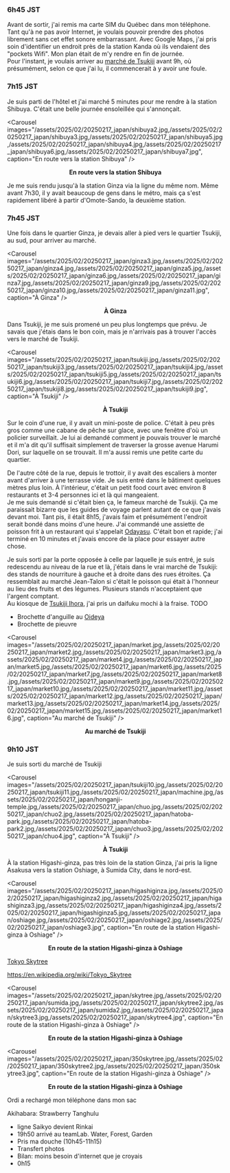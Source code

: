 ### 6h45 JST
Avant de sortir, j'ai remis ma carte SIM du Québec dans mon téléphone. Tant qu'à ne pas avoir Internet, je voulais pouvoir prendre des photos librement sans cet effet sonore embarrassant. Avec Google Maps, j'ai pris soin d'identifier un endroit près de la station Kanda où ils vendaient des "pockets Wifi". Mon plan était de m'y rendre en fin de journée.  
Pour l'instant, je voulais arriver au [marché de Tsukiji](https://maps.app.goo.gl/1d6So753k312w1Z66) avant 9h, où présumément, selon ce que j'ai lu, il commencerait à y avoir une foule.

### 7h15 JST
Je suis parti de l'hôtel et j'ai marché 5 minutes pour me rendre à la station Shibuya. C'était une belle journée ensoleillée qui s'annonçait.

<Carousel
    images="/assets/2025/02/20250217_japan/shibuya2.jpg,/assets/2025/02/20250217_japan/shibuya3.jpg,/assets/2025/02/20250217_japan/shibuya5.jpg,/assets/2025/02/20250217_japan/shibuya4.jpg,/assets/2025/02/20250217_japan/shibuya6.jpg,/assets/2025/02/20250217_japan/shibuya7.jpg",
    caption="En route vers la station Shibuya"
/>
<p align="center"><b>En route vers la station Shibuya</b></p>

Je me suis rendu jusqu'à la station Ginza via la ligne du même nom. Même avant 7h30, il y avait beaucoup de gens dans le métro, mais ça s'est rapidement libéré à partir d'Omote-Sando, la deuxième station.

### 7h45 JST
Une fois dans le quartier Ginza, je devais aller à pied vers le quartier Tsukiji, au sud, pour arriver au marché.

<Carousel
    images="/assets/2025/02/20250217_japan/ginza3.jpg,/assets/2025/02/20250217_japan/ginza4.jpg,/assets/2025/02/20250217_japan/ginza5.jpg,/assets/2025/02/20250217_japan/ginza6.jpg,/assets/2025/02/20250217_japan/ginza7.jpg,/assets/2025/02/20250217_japan/ginza9.jpg,/assets/2025/02/20250217_japan/ginza10.jpg,/assets/2025/02/20250217_japan/ginza11.jpg",
    caption="À Ginza"
/>
<p align="center"><b>À Ginza</b></p>

Dans Tsukiji, je me suis promené un peu plus longtemps que prévu. Je savais que j'étais dans le bon coin, mais je n'arrivais pas à trouver l'accès vers le marché de Tsukiji.

<Carousel
    images="/assets/2025/02/20250217_japan/tsukiji.jpg,/assets/2025/02/20250217_japan/tsukiji3.jpg,/assets/2025/02/20250217_japan/tsukiji4.jpg,/assets/2025/02/20250217_japan/tsukiji5.jpg,/assets/2025/02/20250217_japan/tsukiji6.jpg,/assets/2025/02/20250217_japan/tsukiji7.jpg,/assets/2025/02/20250217_japan/tsukiji8.jpg,/assets/2025/02/20250217_japan/tsukiji9.jpg",
    caption="À Tsukiji"
/>
<p align="center"><b>À Tsukiji</b></p>

Sur le coin d'une rue, il y avait un mini-poste de police. C'était à peu près gros comme une cabane de pêche sur glace, avec une fenêtre d'où un policier surveillait. Je lui ai demandé comment je pouvais trouver le marché et il m'a dit qu'il suffisait simplement de traverser la grosse avenue Harumi Dori, sur laquelle on se trouvait. Il m'a aussi remis une petite carte du quartier.

De l'autre côté de la rue, depuis le trottoir, il y avait des escaliers à monter avant d'arriver à une terrasse vide. Je suis entré dans le bâtiment quelques mètres plus loin. À l'intérieur, c'était un petit food court avec environ 8 restaurants et 3-4 personnes ici et là qui mangeaient.  
Je me suis demandé si c'était bien ça, le fameux marché de Tsukiji. Ça me paraissait bizarre que les guides de voyage parlent autant de ce que j'avais devant moi. Tant pis, il était 8h15, j'avais faim et présumément l'endroit serait bondé dans moins d'une heure. J'ai commandé une assiette de poisson frit à un restaurant qui s'appelait [Odayasu](https://maps.app.goo.gl/3jvfyUMtj7i9mzQo9). C'était bon et rapide; j'ai terminé en 10 minutes et j'avais encore de la place pour essayer autre chose.

Je suis sorti par la porte opposée à celle par laquelle je suis entré, je suis redescendu au niveau de la rue et là, j'étais dans le vrai marché de Tsukiji: des stands de nourriture à gauche et à droite dans des rues étroites. Ça ressemblait au marché Jean-Talon si c'était le poisson qui était à l'honneur au lieu des fruits et des légumes. Plusieurs stands n'acceptaient que l'argent comptant.  
Au kiosque de [Tsukiji Ihora](https://maps.app.goo.gl/odkD9KbV4T84fBHMA), j'ai pris un daifuku mochi à la fraise. TODO


- Brochette d'anguille au [Oideya](https://maps.app.goo.gl/cDGeoLTPScXX25gG6)
- Brochette de pieuvre

<Carousel
    images="/assets/2025/02/20250217_japan/market.jpg,/assets/2025/02/20250217_japan/market2.jpg,/assets/2025/02/20250217_japan/market3.jpg,/assets/2025/02/20250217_japan/market4.jpg,/assets/2025/02/20250217_japan/market5.jpg,/assets/2025/02/20250217_japan/market6.jpg,/assets/2025/02/20250217_japan/market7.jpg,/assets/2025/02/20250217_japan/market8.jpg,/assets/2025/02/20250217_japan/market9.jpg,/assets/2025/02/20250217_japan/market10.jpg,/assets/2025/02/20250217_japan/market11.jpg,/assets/2025/02/20250217_japan/market12.jpg,/assets/2025/02/20250217_japan/market13.jpg,/assets/2025/02/20250217_japan/market14.jpg,/assets/2025/02/20250217_japan/market15.jpg,/assets/2025/02/20250217_japan/market16.jpg",
    caption="Au marché de Tsukiji"
/>
<p align="center"><b>Au marché de Tsukiji</b></p>

### 9h10 JST
Je suis sorti du marché de Tsukiji

<Carousel
    images="/assets/2025/02/20250217_japan/tsukiji10.jpg,/assets/2025/02/20250217_japan/tsukiji11.jpg,/assets/2025/02/20250217_japan/machine.jpg,/assets/2025/02/20250217_japan/honganji-temple.jpg,/assets/2025/02/20250217_japan/chuo.jpg,/assets/2025/02/20250217_japan/chuo2.jpg,/assets/2025/02/20250217_japan/hatoba-park.jpg,/assets/2025/02/20250217_japan/hatoba-park2.jpg,/assets/2025/02/20250217_japan/chuo3.jpg,/assets/2025/02/20250217_japan/chuo4.jpg",
    caption="À Tsukiji"
/>
<p align="center"><b>À Tsukiji</b></p>

À la station Higashi-ginza, pas très loin de la station Ginza, j'ai pris la ligne Asakusa vers la station Oshiage, à Sumida City, dans le nord-est.

<Carousel
    images="/assets/2025/02/20250217_japan/higashiginza.jpg,/assets/2025/02/20250217_japan/higashiginza2.jpg,/assets/2025/02/20250217_japan/higashiginza3.jpg,/assets/2025/02/20250217_japan/higashiginza4.jpg,/assets/2025/02/20250217_japan/higashiginza5.jpg,/assets/2025/02/20250217_japan/oshiage.jpg,/assets/2025/02/20250217_japan/oshiage2.jpg,/assets/2025/02/20250217_japan/oshiage3.jpg",
    caption="En route de la station Higashi-ginza à Oshiage"
/>
<p align="center"><b>En route de la station Higashi-ginza à Oshiage</b></p>

[Tokyo Skytree](https://maps.app.goo.gl/Sf2N86tCJAWTuMpH6)

https://en.wikipedia.org/wiki/Tokyo_Skytree

<Carousel
    images="/assets/2025/02/20250217_japan/skytree.jpg,/assets/2025/02/20250217_japan/sumida.jpg,/assets/2025/02/20250217_japan/skytree2.jpg,/assets/2025/02/20250217_japan/sumida2.jpg,/assets/2025/02/20250217_japan/skytree3.jpg,/assets/2025/02/20250217_japan/skytree4.jpg",
    caption="En route de la station Higashi-ginza à Oshiage"
/>
<p align="center"><b>En route de la station Higashi-ginza à Oshiage</b></p>

<Carousel
    images="/assets/2025/02/20250217_japan/350skytree.jpg,/assets/2025/02/20250217_japan/350skytree2.jpg,/assets/2025/02/20250217_japan/350skytree3.jpg",
    caption="En route de la station Higashi-ginza à Oshiage"
/>
<p align="center"><b>En route de la station Higashi-ginza à Oshiage</b></p>

Ordi a rechargé mon téléphone dans mon sac


Akihabara: Strawberry Tanghulu


- ligne Saikyo devient Rinkai
- 19h50 arrivé au teamLab. Water, Forest, Garden
- Pris ma douche (10h45-11h15)
- Transfert photos
- Bilan: moins besoin d'internet que je croyais
- 0h15
